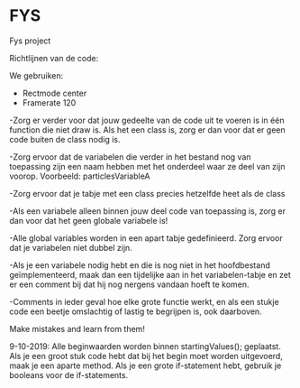 # FYS
Fys project

Richtlijnen van de code:

We gebruiken:
-	Rectmode center
-	Framerate 120

-Zorg er verder voor dat jouw gedeelte van de code uit te voeren is in één function die niet draw is. Als het een class is, zorg er dan voor dat er geen code buiten de class nodig is. 

-Zorg ervoor dat de variabelen die verder in het bestand nog van toepassing zijn een naam hebben met het onderdeel waar ze deel van zijn voorop.
Voorbeeld: particlesVariableA

-Zorg ervoor dat je tabje met een class precies hetzelfde heet als de class

-Als een variabele alleen binnen jouw deel code van toepassing is, zorg er dan voor dat het geen globale variabele is!

-Alle global variables worden in een apart tabje gedefinieerd. Zorg ervoor dat je variabelen niet dubbel zijn.

-Als je een variabele nodig hebt en die is nog niet in het hoofdbestand geïmplementeerd, maak dan een tijdelijke aan in het variabelen-tabje en zet er een comment bij dat hij nog nergens vandaan hoeft te komen.

-Comments in ieder geval hoe elke grote functie werkt, en als een stukje code een beetje omslachtig of lastig te begrijpen is, ook daarboven.

Make mistakes and learn from them!

9-10-2019:
Alle beginwaarden worden binnen startingValues(); geplaatst. Als je een groot stuk code hebt dat bij het begin moet worden uitgevoerd, maak je een aparte method.
Als je een grote if-statement hebt, gebruik je booleans voor de if-statements.
